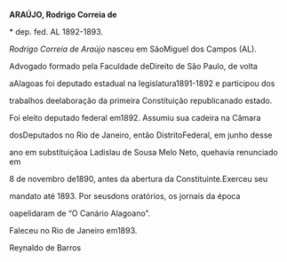 **ARAÚJO, Rodrigo Correia de**



\* dep. fed. AL 1892-1893.



*Rodrigo Correia de Araújo* nasceu em SãoMiguel dos Campos (AL).



Advogado formado pela Faculdade deDireito de São Paulo, de volta

aAlagoas foi deputado estadual na legislatura1891-1892 e participou dos

trabalhos deelaboração da primeira Constituição republicanado estado.



Foi eleito deputado federal em1892. Assumiu sua cadeira na Câmara

dosDeputados no Rio de Janeiro, então DistritoFederal, em junho desse

ano em substituiçãoa Ladislau de Sousa Melo Neto, quehavia renunciado em

8 de novembro de1890, antes da abertura da Constituinte.Exerceu seu

mandato até 1893. Por seusdons oratórios, os jornais da época

oapelidaram de “O Canário Alagoano”.



Faleceu no Rio de Janeiro em1893.



Reynaldo de Barros



